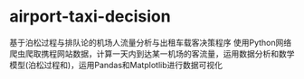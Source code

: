 # airport-taxi-decision
基于泊松过程与排队论的机场人流量分析与出租车载客决策程序
使用Python网络爬虫爬取携程网站数据，计算一天内到达某一机场的客流量，运用数据分析和数学模型(泊松过程和)，运用Pandas和Matplotlib进行数据可视化
